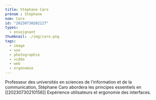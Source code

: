```yaml
---
title: Stéphane Caro
prénom : Stéphane
nom: Caro
id: "20230730202127"
types:
  - enseignant
thumbnail: ./img/caro.png
tags:
  - image
  - son
  - photographie
  - vidéo
  - web
  - ergonomie
---
```


Professeur des universités en sciences de l'information et de la communication, Stéphane Caro abordera les principes essentiels en [[20230730210156]] Expérience utilisateurs et ergonomie des interfaces.